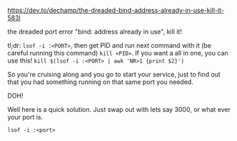 https://dev.to/dechamp/the-dreaded-bind-address-already-in-use-kill-it-583l

the dreaded port error "bind: address already in use", kill it!

tl;dr: `lsof -i :<PORT>`, then get PID and run next command with it (be careful running this command) `kill <PID>`. If you want a all in one, you can use this! `kill $(lsof -i :<PORT> | awk 'NR>1 {print $2}')`

So you're cruising along and you go to start your service, just to find out that you had something running on that same port you needed.

DOH!

Well here is a quick solution. Just swap out with lets say 3000, or what ever your port is.

`lsof -i :<port>`
